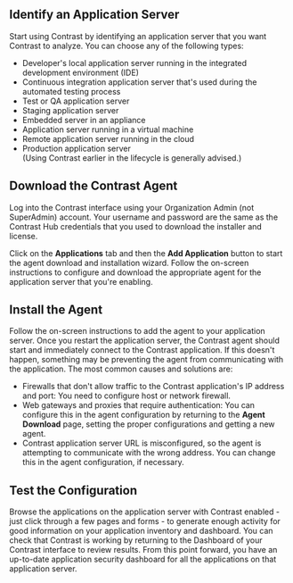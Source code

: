 <!--
title: "Enabling Application Servers with Contrast"
description: "High-level overview for adding the Contrast agent to applications."
tags: "setup agent installation TeamServer onboarding application"
-->

## Identify an Application Server
Start using Contrast by identifying an application server that you want Contrast to analyze. You can choose any of the following types:

* Developer's local application server running in the integrated development environment (IDE)
* Continuous integration application server that's used during the automated testing process
* Test or QA application server
* Staging application server
* Embedded server in an appliance
* Application server running in a virtual machine
* Remote application server running in the cloud
* Production application server <br> (Using Contrast earlier in the lifecycle is generally advised.)

## Download the Contrast Agent
Log into the Contrast interface using your Organization Admin (not SuperAdmin) account. Your username and password are the same as the Contrast Hub credentials that you used to download the installer and license.

Click on the **Applications** tab and then the **Add Application** button to start the agent download and installation wizard.  Follow the on-screen instructions to configure and download the appropriate agent for the application server that you're enabling.

## Install the Agent
Follow the on-screen instructions to add the agent to your application server. Once you restart the application server, the Contrast agent should start and immediately connect to the Contrast application. If this doesn't happen, something may be preventing the agent from communicating with the application. The most common causes and solutions are:

* Firewalls that don't allow traffic to the Contrast application's IP address and port: You need to configure host or network firewall.
* Web gateways and proxies that require authentication: You can configure this in the agent configuration by returning to the **Agent Download** page, setting the proper configurations and getting a new agent.
* Contrast application server URL is misconfigured, so the agent is attempting to communicate with the wrong address. You can change this in the agent configuration, if necessary.

## Test the Configuration
Browse the applications on the application server with Contrast enabled - just click through a few pages and forms - to generate enough activity for good information on your application inventory and dashboard. You can check that Contrast is working by returning to the Dashboard of your Contrast interface to review results. From this point forward, you have an up-to-date application security dashboard for all the applications on that application server. 


